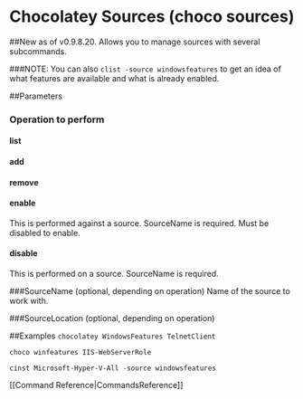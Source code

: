 # Chocolatey Sources (choco sources)
##New as of v0.9.8.20.
Allows you to manage sources with several subcommands.


###NOTE: You can also `clist -source windowsfeatures` to get an idea of what features are available and what is already enabled.

##Parameters
### Operation to perform

#### list
#### add
#### remove
#### enable
This is performed against a source. SourceName is required. Must be disabled to enable.
#### disable
This is performed on a source. SourceName is required.

###SourceName (optional, depending on operation)
Name of the source to work with.

###SourceLocation (optional, depending on operation)


##Examples
`chocolatey WindowsFeatures TelnetClient`

`choco winfeatures IIS-WebServerRole`

`cinst Microsoft-Hyper-V-All -source windowsfeatures`

[[Command Reference|CommandsReference]]
